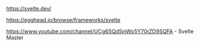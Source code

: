 https://svelte.dev/

https://egghead.io/browse/frameworks/svelte

https://www.youtube.com/channel/UCg6SQd5jnWo5Y70rZD9SQFA - Svelte Master
